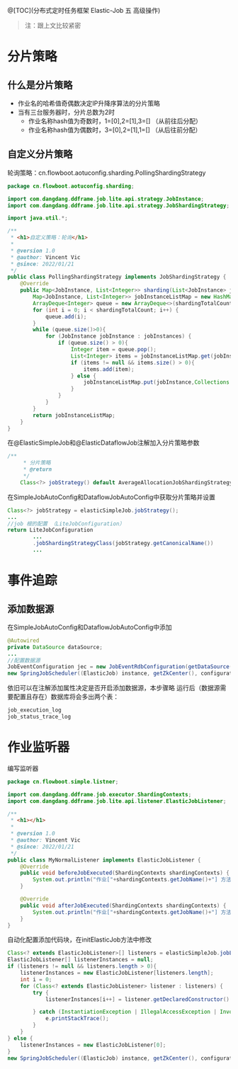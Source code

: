 ﻿@[TOC](分布式定时任务框架 Elastic-Job 五 高级操作)
> 注：跟上文比较紧密
# 分片策略
## 什么是分片策略
- 作业名的哈希值奇偶数决定IP升降序算法的分片策略
- 当有三台服务器时，分片总数为2时
	- 作业名称hash值为奇数时，1=[0],2=[1],3=[] （从前往后分配）
	- 作业名称hash值为偶数时，3=[0],2=[1],1=[] （从后往前分配）

## 自定义分片策略
轮询策略：cn.flowboot.aotuconfig.sharding.PollingShardingStrategy
```java
package cn.flowboot.aotuconfig.sharding;

import com.dangdang.ddframe.job.lite.api.strategy.JobInstance;
import com.dangdang.ddframe.job.lite.api.strategy.JobShardingStrategy;

import java.util.*;

/**
 * <h1>自定义策略：轮询</h1>
 *
 * @version 1.0
 * @author: Vincent Vic
 * @since: 2022/01/21
 */
public class PollingShardingStrategy implements JobShardingStrategy {
    @Override
    public Map<JobInstance, List<Integer>> sharding(List<JobInstance> jobInstances, String jobName, int shardingTotalCount) {
        Map<JobInstance, List<Integer>> jobInstanceListMap = new HashMap<>();
        ArrayDeque<Integer> queue = new ArrayDeque<>(shardingTotalCount);
        for (int i = 0; i < shardingTotalCount; i++) {
            queue.add(i);
        }
        while (queue.size()>0){
            for (JobInstance jobInstance : jobInstances) {
                if (queue.size() > 0){
                    Integer item = queue.pop();
                    List<Integer> items = jobInstanceListMap.get(jobInstance);
                    if (items != null && items.size() > 0){
                        items.add(item);
                    } else {
                        jobInstanceListMap.put(jobInstance,Collections.singletonList(item));
                    }
                }
            }
        }
        return jobInstanceListMap;
    }
}

```
在@ElasticSimpleJob和@ElasticDataflowJob注解加入分片策略参数

```java
/**
     * 分片策略
     * @return
     */
    Class<?> jobStrategy() default AverageAllocationJobShardingStrategy.class;
```
在SimpleJobAutoConfig和DataflowJobAutoConfig中获取分片策略并设置

```java
Class<?> jobStrategy = elasticSimpleJob.jobStrategy();
...
//job 根的配置 （LiteJobConfiguration）
return LiteJobConfiguration
        ...
        .jobShardingStrategyClass(jobStrategy.getCanonicalName())
        ...

```

# 事件追踪
## 添加数据源
在SimpleJobAutoConfig和DataflowJobAutoConfig中添加
```java
@Autowired
private DataSource dataSource;
...
//配置数据源
JobEventConfiguration jec = new JobEventRdbConfiguration(getDataSource());
new SpringJobScheduler((ElasticJob) instance, getZkCenter(), configuration,jec).init();
```
依旧可以在注解添加属性决定是否开启添加数据源，本步骤略
运行后（数据源需要配置且存在）数据库将会多出两个表：
```sql
job_execution_log
job_status_trace_log
```

# 作业监听器
编写监听器
```java
package cn.flowboot.simple.listner;

import com.dangdang.ddframe.job.executor.ShardingContexts;
import com.dangdang.ddframe.job.lite.api.listener.ElasticJobListener;

/**
 * <h1></h1>
 *
 * @version 1.0
 * @author: Vincent Vic
 * @since: 2022/01/21
 */
public class MyNormalListener implements ElasticJobListener {
    @Override
    public void beforeJobExecuted(ShardingContexts shardingContexts) {
        System.out.println("作业["+shardingContexts.getJobName()+"] 方法前");
    }

    @Override
    public void afterJobExecuted(ShardingContexts shardingContexts) {
        System.out.println("作业["+shardingContexts.getJobName()+"] 方法后");
    }
}

```
自动化配置添加代码块，在initElasticJob方法中修改

```java
Class<? extends ElasticJobListener>[] listeners = elasticSimpleJob.jobListener();
ElasticJobListener[] listenerInstances = null;
if (listeners != null && listeners.length > 0){
    listenerInstances = new ElasticJobListener[listeners.length];
    int i = 0;
    for (Class<? extends ElasticJobListener> listener : listeners) {
        try {
            listenerInstances[i++] = listener.getDeclaredConstructor().newInstance();

        } catch (InstantiationException | IllegalAccessException | InvocationTargetException | NoSuchMethodException e) {
            e.printStackTrace();
        }
    }
} else {
    listenerInstances = new ElasticJobListener[0];
}
new SpringJobScheduler((ElasticJob) instance, getZkCenter(), configuration,listenerInstances).init();
```
 
